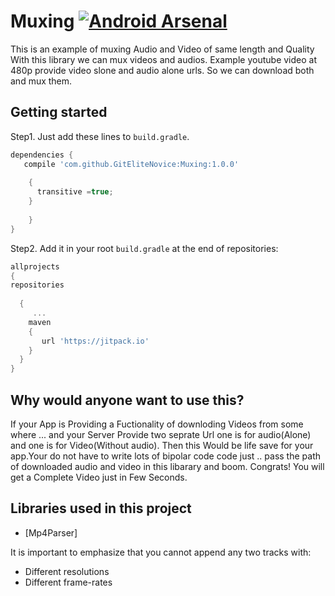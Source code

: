 # Muxing  [![Android Arsenal]( https://img.shields.io/badge/Android%20Arsenal-Muxing%20Library-green.svg?style=flat )]( https://android-arsenal.com/details/1/6558 )

This is an example of muxing Audio and Video of same length and Quality
With this library we can mux videos and audios.
Example youtube video at 480p provide video slone and audio alone urls. So we can download both and mux them.

Getting started
---

Step1. Just add these lines to `build.gradle`.

```gradle
dependencies {
   compile 'com.github.GitEliteNovice:Muxing:1.0.0'
  
    {
      transitive =true;
    }
   
    }
}
```

Step2. Add it in your root `build.gradle` at the end of repositories:
```gradle
allprojects 
{ 
repositories 
  
  { 
     ...
    maven
    {
       url 'https://jitpack.io' 
    }
  }
}

```

## Why would anyone want to use this?
If your App is Providing a Fuctionality of downloding Videos from some where ... and your Server Provide two seprate Url one is for audio(Alone) and one is for Video(Without audio). Then this Would be life save for your app.Your do not have to write lots of bipolar code code just .. pass the path of downloaded audio and video in this libarary  and boom. Congrats! You will get a Complete Video just in Few Seconds.    



Libraries used in this project
------------------------------

* [Mp4Parser] 


It is important to emphasize that you cannot append any two tracks with: 
 
 * Different resolutions 
 * Different frame-rates
